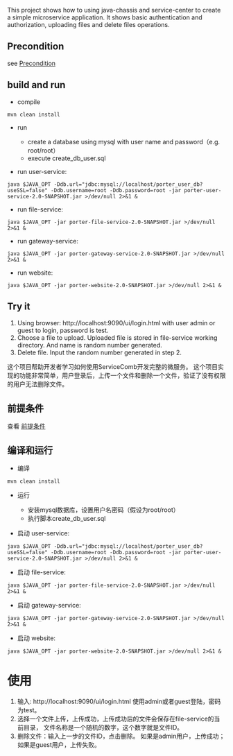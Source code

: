 This project shows how to using java-chassis and service-center to create a simple microservice application. It shows basic authentication and authorization, uploading files and delete files operations.

## Precondition
see [Precondition](../README.md)

## build and run

* compile

```
mvn clean install
```

* run
  * create a database using mysql with user name and password（e.g. root/root）
  * execute create_db_user.sql

* run user-service:

```
java $JAVA_OPT -Ddb.url="jdbc:mysql://localhost/porter_user_db?useSSL=false" -Ddb.username=root -Ddb.password=root -jar porter-user-service-2.0-SNAPSHOT.jar >/dev/null 2>&1 &
```

* run file-service:

```
java $JAVA_OPT -jar porter-file-service-2.0-SNAPSHOT.jar >/dev/null 2>&1 &
```

* run gateway-service:

```
java $JAVA_OPT -jar porter-gateway-service-2.0-SNAPSHOT.jar >/dev/null 2>&1 &
```

* run website:

```
java $JAVA_OPT -jar porter-website-2.0-SNAPSHOT.jar >/dev/null 2>&1 &
```

## Try it

1. Using browser: http://localhost:9090/ui/login.html with user admin or guest to login, password is test.
2. Choose a file to upload. Uploaded file is stored in file-service working directory. And name is random number generated. 
3. Delete file. Input the random number generated in step 2. 


这个项目帮助开发者学习如何使用ServiceComb开发完整的微服务。 这个项目实现的功能非常简单，用户登录后，上传一个文件和删除一个文件，验证了没有权限的用户无法删除文件。

## 前提条件

查看 [前提条件](../README.md)

## 编译和运行

* 编译

```
mvn clean install
```

* 运行
  * 安装mysql数据库，设置用户名密码（假设为root/root）
  * 执行脚本create_db_user.sql


* 启动 user-service:

```
java $JAVA_OPT -Ddb.url="jdbc:mysql://localhost/porter_user_db?useSSL=false" -Ddb.username=root -Ddb.password=root -jar porter-user-service-2.0-SNAPSHOT.jar >/dev/null 2>&1 &
```

* 启动 file-service:

```
java $JAVA_OPT -jar porter-file-service-2.0-SNAPSHOT.jar >/dev/null 2>&1 &
```

* 启动 gateway-service:

```
java $JAVA_OPT -jar porter-gateway-service-2.0-SNAPSHOT.jar >/dev/null 2>&1 &
```

* 启动 website:

```
java $JAVA_OPT -jar porter-website-2.0-SNAPSHOT.jar >/dev/null 2>&1 &
```

# 使用

1. 输入: http://localhost:9090/ui/login.html 使用admin或者guest登陆，密码为test。
2. 选择一个文件上传，上传成功，上传成功后的文件会保存在file-service的当前目录， 文件名称是一个随机的数字，这个数字就是文件ID。
3. 删除文件：输入上一步的文件ID，点击删除。 如果是admin用户，上传成功；如果是guest用户，上传失败。


